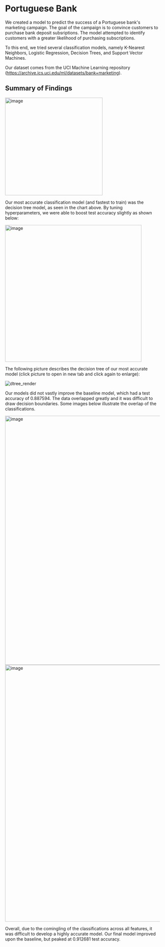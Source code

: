 # Portuguese Bank

We created a model to predict the success of a Portuguese bank's marketing campaign. The goal of the campaign is to convince customers to purchase bank deposit subsriptions. The model attempted to identify customers with a greater likelihood of purchasing subscriptions.

To this end, we tried several classification models, namely K-Nearest Neighbors, Logistic Regression, Decision Trees, and Support Vector Machines. 

Our dataset comes from the UCI Machine Learning repository (https://archive.ics.uci.edu/ml/datasets/bank+marketing). 

## Summary of Findings

<img width="317" alt="image" src="https://github.com/hotpacket/portuguese-bank/assets/136177819/9aec1091-5abc-43a1-bb93-00b8d9b45dea">

Our most accurate classification model (and fastest to train) was the decision tree model, as seen in the chart above. By tuning hyperparameters, we were able to boost test accuracy slightly as shown below:

<img width="444" alt="image" src="https://github.com/hotpacket/portuguese-bank/assets/136177819/c90ae552-f69a-404f-a553-15ec859b1e98">

The following picture describes the decision tree of our most accurate model (click picture to open in new tab and click again to enlarge):

![dtree_render](https://github.com/hotpacket/portuguese-bank/assets/136177819/4addda67-44ab-4760-9d96-5f19b332a263)

Our models did not vastly improve the baseline model, which had a test accuracy of 0.887594. The data overlapped greatly and it was difficult to draw decision boundaries. Some images below illustrate the overlap of the classifications.

<img width="808" alt="image" src="https://github.com/hotpacket/portuguese-bank/assets/136177819/3d33aa26-a8ef-4ebb-a7a1-71861b1fa7ee">

<img width="833" alt="image" src="https://github.com/hotpacket/portuguese-bank/assets/136177819/4097685f-4951-4549-bf3f-bc00dbe30686">

Overall, due to the comingling of the classifications across all features, it was difficult to develop a highly accurate model. Our final model improved upon the baseline, but peaked at 0.912681 test accuracy.







